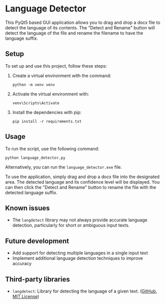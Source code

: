 <h1>Language Detector</h1>

<p>This PyQt5 based GUI application allows you to drag and drop a docx file to detect the language of its contents. The "Detect and Rename" button will detect the language of the file and rename the filename to have the language suffix.</p>

<h2>Setup</h2>

<p>To set up and use this project, follow these steps:</p>

<ol>
  <li>Create a virtual environment with the command:
  <pre><code>python -m venv venv</code></pre>
  </li>
  <li>Activate the virtual environment with:
  <pre><code>venv\Scripts\Activate</code></pre>
  </li>
  <li>Install the dependencies with pip:
  <pre><code>pip install -r requirements.txt</code></pre>
  </li>
</ol>

<h2>Usage</h2>

<p>To run the script, use the following command:</p>

<pre><code>python language_detector.py</code></pre>

<p>Alternatively, you can run the <code>language_detector.exe</code> file.</p>

<p>To use the application, simply drag and drop a docx file into the designated area. The detected language and its confidence level will be displayed. You can then click the "Detect and Rename" button to rename the file with the detected language suffix.</p>

<h2>Known issues</h2>

<ul>
  <li>The <code>langdetect</code> library may not always provide accurate language detection, particularly for short or ambiguous input texts.</li>
</ul>

<h2>Future development</h2>

<ul>
  <li>Add support for detecting multiple languages in a single input text</li>
  <li>Implement additional language detection techniques to improve accuracy</li>
</ul>

<h2>Third-party libraries</h2>

<ul>
  <li><code>langdetect</code>: Library for detecting the language of a given text. (<a href="https://github.com/Mimino666/langdetect">GitHub</a>, <a href="https://github.com/Mimino666/langdetect/blob/master/LICENSE">MIT License</a>)</li>
</ul>
